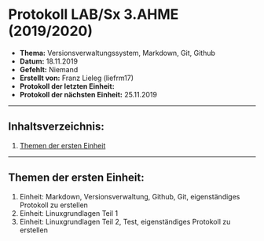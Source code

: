 # Protokoll LAB/Sx 3.AHME (2019/2020)

* **Thema:** Versionsverwaltungssystem, Markdown, Git, Github
* **Datum:** 18.11.2019
* **Gefehlt:** Niemand
* **Erstellt von:** Franz Lieleg (liefrm17)
* **Protokoll der letzten Einheit:**
* **Protokoll der nächsten Einheit:** 25.11.2019

-------------------------------------------------------------------------------------------------------------------------------------------

## Inhaltsverzeichnis:

1. [Themen der ersten Einheit](#themen-der-ersten-einheit)

-------------------------------------------------------------------------------------------------------------------------------------------

## Themen der ersten Einheit:

1. Einheit: Markdown, Versionsverwaltung, Github, Git, eigenständiges Protokoll zu erstellen
1. Einheit: Linuxgrundlagen Teil 1
1. Einheit: Linuxgrundlagen Teil 2, Test, eigenständiges Protokoll zu erstellen
